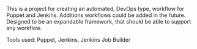 
This is a project for creating an automated, DevOps type, workflow for Puppet and Jenkins. Additions workflows could be added in the future. Designed to be an expandable framework, that should be able to support any workflow.

Tools used: Puppet, Jenkins, Jenkins Job Builder

